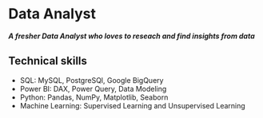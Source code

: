 # Data Analyst
 ***A fresher Data Analyst who loves to reseach and find insights from data***
## Technical skills
  - SQL: MySQL, PostgreSQl, Google BigQuery
  - Power BI: DAX, Power Query, Data Modeling
  - Python: Pandas, NumPy, Matplotlib, Seaborn
  - Machine Learning: Supervised Learning and Unsupervised Learning
